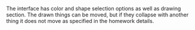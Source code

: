 The interface has color and shape selection options as well as drawing section. The drawn things can be moved, but if they collapse 
with another thing it does not move as specified in the homework details.
